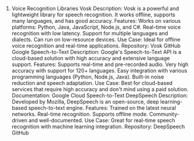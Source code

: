 1. Voice Recognition Libraries
Vosk
Description: Vosk is a powerful and lightweight library for speech recognition. It works offline, supports many languages, and has good accuracy.
Features:
Works on various platforms: Python, Java, JavaScript, Node.js, and C#.
Real-time voice recognition with low latency.
Support for multiple languages and dialects.
Can run on low-resource devices.
Use Case: Ideal for offline voice recognition and real-time applications.
Repository: Vosk GitHub
Google Speech-to-Text
Description: Google's Speech-to-Text API is a cloud-based solution with high accuracy and extensive language support.
Features:
Supports real-time and pre-recorded audio.
Very high accuracy with support for 120+ languages.
Easy integration with various programming languages (Python, Node.js, Java).
Built-in noise reduction and speech adaptation.
Use Case: Best for cloud-based services that require high accuracy and don't mind using a paid solution.
Documentation: Google Cloud Speech-to-Text
DeepSpeech
Description: Developed by Mozilla, DeepSpeech is an open-source, deep learning-based speech-to-text engine.
Features:
Trained on the latest neural networks.
Real-time recognition.
Supports offline mode.
Community-driven and well-documented.
Use Case: Great for real-time speech recognition with machine learning integration.
Repository: DeepSpeech GitHub